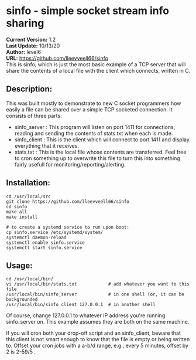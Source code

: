 # sinfo - simple socket stream info sharing

**Current Version:** 1.2<br>
**Last Update:** 10/13/20<br>
**Author:** level6<br>
**URL:** https://github.com/lleevveell66/sinfo<br>
This is sinfo, which is just the most basic example of a TCP server that will share the contents of a local file 
with the client which connects, written in C.<br>

## Description:

This was built mostly to demonstrate to new C socket programmers how easily a file can be shared over a simple
TCP socketed connection.  It consists of three parts:

- sinfo_server : This program will listen on port 1411 for connections, reading and sending the contents of stats.txt when each is made.
- sinfo_client : This is the client which will connect to port 1411 and display everything that it receives.
- stats.txt : This is the local file whose contents are transferred.  Feel free to cron something up to overwrite this file to turn this into something fairly usefull for monitoring/reporting/alerting.

## Installation:

```
cd /usr/local/src
git clone https://github.com/lleevveell66/sinfo
cd sinfo
make all
make install

# to create a systemd service to run upon boot:
cp sinfo.service /etc/systemd/system/
systemctl daemon-reload
systemctl enable sinfo.service
systemctl start sinfo.service
```

## Usage:

```
cd /usr/local/bin/
vi /usr/local/bin/stats.txt            # add whatever you want to this file
/usr/local/bin/sinfo_server            # in one shell (or, it can be backgrounded
/usr/local/bin/sinfo_client 127.0.0.1  # in another shell
```

Of course, change 127.0.0.1 to whatever IP address you're running sinfo_server on.  This example assumes they are both on the same machine.

If you will cron both your drop-off script and an sinfo_client, beware that this client is not smart enough to know that the file is empty or being written to.  Offset your cron jobs with a a-b/d range, e.g., every 5 minutes, offset by 2 is 2-59/5 .
